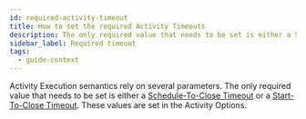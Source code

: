 ```yaml
---
id: required-activity-timeout
title: How to set the required Activity Timeouts
description: The only required value that needs to be set is either a Schedule-To-Close Timeout or a Start-To-Close Timeout
sidebar_label: Required timeout
tags:
  - guide-context
---
```


Activity Execution semantics rely on several parameters.
The only required value that needs to be set is either a [Schedule-To-Close Timeout](/concepts/what-is-a-start-to-close-timeout) or a [Start-To-Close Timeout](/concepts/what-is-a-start-to-close-timeout).
These values are set in the Activity Options.
